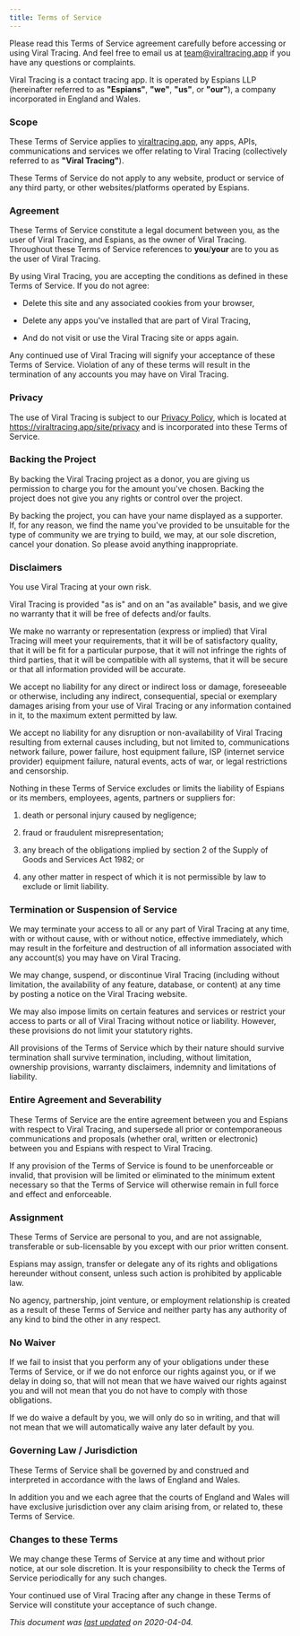 ```yaml
---
title: Terms of Service
---
```

Please read this Terms of Service agreement carefully before accessing or using
Viral Tracing. And feel free to email us at team@viraltracing.app if you have
any questions or complaints.

Viral Tracing is a contact tracing app. It is operated by Espians LLP
(hereinafter referred to as **"Espians"**, **"we"**, **"us"**, or **"our"**), a
company incorporated in England and Wales.

### Scope

These Terms of Service applies to [viraltracing.app](https://viraltracing.app),
any apps, APIs, communications and services we offer relating to Viral Tracing
(collectively referred to as **"Viral Tracing"**).

These Terms of Service do not apply to any website, product or service of any
third party, or other websites/platforms operated by Espians.

### Agreement

These Terms of Service constitute a legal document between you, as the user of
Viral Tracing, and Espians, as the owner of Viral Tracing. Throughout these
Terms of Service references to **you**/**your** are to you as the user of Viral
Tracing.

By using Viral Tracing, you are accepting the conditions as defined in these
Terms of Service. If you do not agree:

* Delete this site and any associated cookies from your browser,

* Delete any apps you've installed that are part of Viral Tracing,

* And do not visit or use the Viral Tracing site or apps again.

Any continued use of Viral Tracing will signify your acceptance of these Terms
of Service. Violation of any of these terms will result in the termination of
any accounts you may have on Viral Tracing.

### Privacy

The use of Viral Tracing is subject to our [Privacy Policy], which is located at
https://viraltracing.app/site/privacy and is incorporated into these Terms of
Service.

### Backing the Project

By backing the Viral Tracing project as a donor, you are giving us permission to
charge you for the amount you've chosen. Backing the project does not give you
any rights or control over the project.

By backing the project, you can have your name displayed as a supporter. If, for
any reason, we find the name you've provided to be unsuitable for the type of
community we are trying to build, we may, at our sole discretion, cancel your
donation. So please avoid anything inappropriate.

### Disclaimers

You use Viral Tracing at your own risk.

Viral Tracing is provided "as is" and on an "as available" basis, and we give no
warranty that it will be free of defects and/or faults.

We make no warranty or representation (express or implied) that Viral Tracing
will meet your requirements, that it will be of satisfactory quality, that it
will be fit for a particular purpose, that it will not infringe the rights of
third parties, that it will be compatible with all systems, that it will be
secure or that all information provided will be accurate.

We accept no liability for any direct or indirect loss or damage, foreseeable or
otherwise, including any indirect, consequential, special or exemplary damages
arising from your use of Viral Tracing or any information contained in it, to
the maximum extent permitted by law.

We accept no liability for any disruption or non-availability of Viral Tracing
resulting from external causes including, but not limited to, communications
network failure, power failure, host equipment failure, ISP (internet service
provider) equipment failure, natural events, acts of war, or legal restrictions
and censorship.

Nothing in these Terms of Service excludes or limits the liability of Espians
or its members, employees, agents, partners or suppliers for:

1. death or personal injury caused by negligence;

2. fraud or fraudulent misrepresentation;

3. any breach of the obligations implied by section 2 of the Supply of Goods and
   Services Act 1982; or

4. any other matter in respect of which it is not permissible by law to exclude
   or limit liability.

### Termination or Suspension of Service

We may terminate your access to all or any part of Viral Tracing at any time,
with or without cause, with or without notice, effective immediately, which may
result in the forfeiture and destruction of all information associated with any
account(s) you may have on Viral Tracing.

We may change, suspend, or discontinue Viral Tracing (including without
limitation, the availability of any feature, database, or content) at any time
by posting a notice on the Viral Tracing website.

We may also impose limits on certain features and services or restrict your
access to parts or all of Viral Tracing without notice or liability. However,
these provisions do not limit your statutory rights.

All provisions of the Terms of Service which by their nature should survive
termination shall survive termination, including, without limitation, ownership
provisions, warranty disclaimers, indemnity and limitations of liability.

### Entire Agreement and Severability

These Terms of Service are the entire agreement between you and Espians with
respect to Viral Tracing, and supersede all prior or contemporaneous
communications and proposals (whether oral, written or electronic) between you
and Espians with respect to Viral Tracing.

If any provision of the Terms of Service is found to be unenforceable or
invalid, that provision will be limited or eliminated to the minimum extent
necessary so that the Terms of Service will otherwise remain in full force and
effect and enforceable.

### Assignment

These Terms of Service are personal to you, and are not assignable, transferable
or sub-licensable by you except with our prior written consent.

Espians may assign, transfer or delegate any of its rights and obligations
hereunder without consent, unless such action is prohibited by applicable law.

No agency, partnership, joint venture, or employment relationship is created as
a result of these Terms of Service and neither party has any authority of any
kind to bind the other in any respect.

### No Waiver

If we fail to insist that you perform any of your obligations under these Terms
of Service, or if we do not enforce our rights against you, or if we delay in
doing so, that will not mean that we have waived our rights against you and will
not mean that you do not have to comply with those obligations.

If we do waive a default by you, we will only do so in writing, and that will
not mean that we will automatically waive any later default by you.

### Governing Law / Jurisdiction

These Terms of Service shall be governed by and construed and interpreted in
accordance with the laws of England and Wales.

In addition you and we each agree that the courts of England and Wales will have
exclusive jurisdiction over any claim arising from, or related to, these Terms
of Service.

### Changes to these Terms

We may change these Terms of Service at any time and without prior notice, at
our sole discretion. It is your responsibility to check the Terms of Service
periodically for any such changes.

Your continued use of Viral Tracing after any change in these Terms of Service
will constitute your acceptance of such change.

*This document was [last updated][revisions] on 2020-04-04.*

[Privacy Policy]: /site/privacy
[revisions]: https://github.com/viraltracing/viraltracing/blob/master/website/page/terms.md
